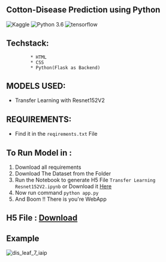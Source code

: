 ## Cotton-Disease Prediction using Python

![Kaggle](https://img.shields.io/badge/Dataset-Kaggle-blue.svg) ![Python 3.6](https://img.shields.io/badge/Python-3.6-brightgreen.svg) ![tensorflow](https://img.shields.io/badge/Library-Tensorflow-orange.svg)


## Techstack: 
             * HTML
             * CSS
             * Python(Flask as Backend)
             
          

## MODELS USED:
* Transfer Learning with Resnet152V2

## REQUIREMENTS:
* Find it in the ```reqirements.txt``` File
             

## To Run Model in :
1. Download all requirements
2. Download The Dataset from the Folder
3. Run the Notebook to generate H5 File ```Transfer Learning Resnet152V2.ipynb``` or Download it [Here](https://drive.google.com/file/d/1oBkqVyY-AgH0drf0pm4euT3r9_Y808FR/view?usp=sharing)
4. Now run command ```python app.py```
5. And Boom !! There is you're WebApp





## H5 File : [Download](https://drive.google.com/file/d/1oBkqVyY-AgH0drf0pm4euT3r9_Y808FR/view?usp=sharing)


## Example
![dis_leaf_7_iaip](https://user-images.githubusercontent.com/65017645/122929878-0e5eb480-d389-11eb-9153-5c86264007bf.jpg)





